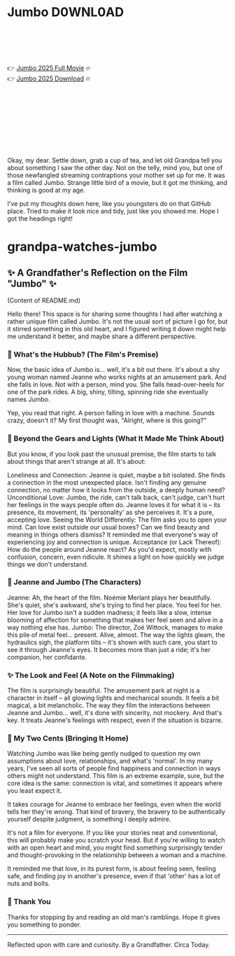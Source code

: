 # Jumbo D0WNL0AD

<br><br><br><br>


👉 <a href="https://Sam-daytafofe1970.github.io/oeejfnszej/">Jumbo 2025 Full Movie</a> 🔥
<br>
👉 <a href="https://Sam-daytafofe1970.github.io/oeejfnszej/">Jumbo 2025 Download</a> 🔥


<br><br><br><br><br><br><br><br>


Okay, my dear. Settle down, grab a cup of tea, and let old Grandpa tell you about something I saw the other day. Not on the telly, mind you, but one of those newfangled streaming contraptions your mother set up for me. It was a film called Jumbo. Strange little bird of a movie, but it got me thinking, and thinking is good at my age.

I've put my thoughts down here, like you youngsters do on that GitHub place. Tried to make it look nice and tidy, just like you showed me. Hope I got the headings right!




# grandpa-watches-jumbo

## ✨ A Grandfather's Reflection on the Film "Jumbo" ✨

(Content of README.md)

Hello there! This space is for sharing some thoughts I had after watching a rather unique film called Jumbo. It's not the usual sort of picture I go for, but it stirred something in this old heart, and I figured writing it down might help me understand it better, and maybe share a different perspective.

### 🍿 What's the Hubbub? (The Film's Premise)

Now, the basic idea of Jumbo is... well, it's a bit out there. It's about a shy young woman named Jeanne who works nights at an amusement park. And she falls in love. Not with a person, mind you. She falls head-over-heels for one of the park rides. A big, shiny, tilting, spinning ride she eventually names Jumbo.

Yep, you read that right. A person falling in love with a machine. Sounds crazy, doesn't it? My first thought was, "Alright, where is this going?"

### 🤔 Beyond the Gears and Lights (What It Made Me Think About)

But you know, if you look past the unusual premise, the film starts to talk about things that aren't strange at all. It's about:

   Loneliness and Connection: Jeanne is quiet, maybe a bit isolated. She finds a connection in the most unexpected place. Isn't finding any genuine connection, no matter how it looks from the outside, a deeply human need?
   Unconditional Love: Jumbo, the ride, can't talk back, can't judge, can't hurt her feelings in the ways people often do. Jeanne loves it for what it is – its presence, its movement, its 'personality' as she perceives it. It's a pure, accepting love.
   Seeing the World Differently: The film asks you to open your mind. Can love exist outside our usual boxes? Can we find beauty and meaning in things others dismiss? It reminded me that everyone's way of experiencing joy and connection is unique.
   Acceptance (or Lack Thereof): How do the people around Jeanne react? As you'd expect, mostly with confusion, concern, even ridicule. It shines a light on how quickly we judge things we don't understand.

### 👩 Jeanne and Jumbo (The Characters)

   Jeanne: Ah, the heart of the film. Noémie Merlant plays her beautifully. She's quiet, she's awkward, she's trying to find her place. You feel for her. Her love for Jumbo isn't a sudden madness; it feels like a slow, intense blooming of affection for something that makes her feel seen and alive in a way nothing else has.
   Jumbo: The director, Zoé Wittock, manages to make this pile of metal feel... present. Alive, almost. The way the lights gleam, the hydraulics sigh, the platform tilts – it's shown with such care, you start to see it through Jeanne's eyes. It becomes more than just a ride; it's her companion, her confidante.

### ✨ The Look and Feel (A Note on the Filmmaking)

The film is surprisingly beautiful. The amusement park at night is a character in itself – all glowing lights and mechanical sounds. It feels a bit magical, a bit melancholic. The way they film the interactions between Jeanne and Jumbo... well, it's done with sincerity, not mockery. And that's key. It treats Jeanne's feelings with respect, even if the situation is bizarre.

### 👴 My Two Cents (Bringing It Home)

Watching Jumbo was like being gently nudged to question my own assumptions about love, relationships, and what's 'normal'. In my many years, I've seen all sorts of people find happiness and connection in ways others might not understand. This film is an extreme example, sure, but the core idea is the same: connection is vital, and sometimes it appears where you least expect it.

It takes courage for Jeanne to embrace her feelings, even when the world tells her they're wrong. That kind of bravery, the bravery to be authentically yourself despite judgment, is something I deeply admire.

It's not a film for everyone. If you like your stories neat and conventional, this will probably make you scratch your head. But if you're willing to watch with an open heart and mind, you might find something surprisingly tender and thought-provoking in the relationship between a woman and a machine.

It reminded me that love, in its purest form, is about feeling seen, feeling safe, and finding joy in another's presence, even if that 'other' has a lot of nuts and bolts.

### 🙏 Thank You

Thanks for stopping by and reading an old man's ramblings. Hope it gives you something to ponder.

---

Reflected upon with care and curiosity.
By a Grandfather.
Circa Today.



